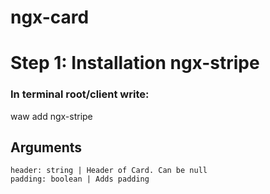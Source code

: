 # ngx-card

# Step 1: Installation ngx-stripe
### In terminal root/client write:
waw add ngx-stripe

## Arguments
```
header: string | Header of Card. Can be null
padding: boolean | Adds padding
```

